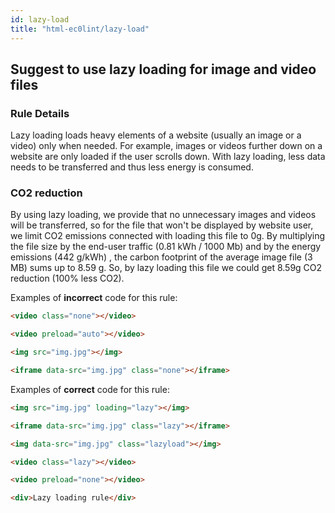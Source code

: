```yaml
---
id: lazy-load
title: "html-ec0lint/lazy-load"
---
```


## Suggest to use lazy loading for image and video files

### Rule Details

Lazy loading loads heavy elements of a website (usually an image or a video) only when needed. 
For example, images or videos further down on a website are only loaded if the user scrolls down. 
With lazy loading, less data needs to be transferred and thus less energy is consumed.

### CO2 reduction

By using lazy loading, we provide that no unnecessary images and videos will be transferred, 
so for the file that won't be displayed by website user, we limit CO2 emissions connected with loading this 
file to 0g.
By multiplying the file size by the end-user traffic (0.81 kWh / 1000 Mb) and by the energy emissions (442 g/kWh) , the carbon footprint of the average image file (3 MB) sums up to 8.59 g. 
So, by lazy loading this file we could get 8.59g CO2 reduction (100% less CO2).

Examples of **incorrect** code for this rule:

```html
<video class="none"></video>
```

```html
<video preload="auto"></video>
```

```html
<img src="img.jpg"></img>
```

```html
<iframe data-src="img.jpg" class="none"></iframe>
```

Examples of **correct** code for this rule:

```html
<img src="img.jpg" loading="lazy"></img>
```

```html
<iframe data-src="img.jpg" class="lazy"></iframe>
```

```html
<img data-src="img.jpg" class="lazyload"></img>
```

```html
<video class="lazy"></video>
```


```html
<video preload="none"></video>
```

```html
<div>Lazy loading rule</div>
```

